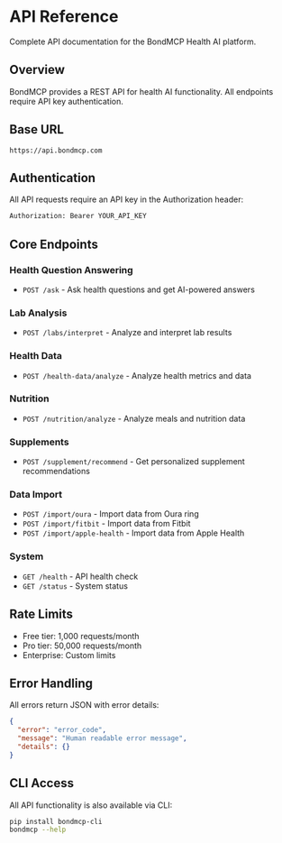 # API Reference

Complete API documentation for the BondMCP Health AI platform.

## Overview

BondMCP provides a REST API for health AI functionality. All endpoints require API key authentication.

## Base URL
```
https://api.bondmcp.com
```

## Authentication
All API requests require an API key in the Authorization header:
```bash
Authorization: Bearer YOUR_API_KEY
```

## Core Endpoints

### Health Question Answering
- `POST /ask` - Ask health questions and get AI-powered answers

### Lab Analysis  
- `POST /labs/interpret` - Analyze and interpret lab results

### Health Data
- `POST /health-data/analyze` - Analyze health metrics and data

### Nutrition
- `POST /nutrition/analyze` - Analyze meals and nutrition data

### Supplements
- `POST /supplement/recommend` - Get personalized supplement recommendations

### Data Import
- `POST /import/oura` - Import data from Oura ring
- `POST /import/fitbit` - Import data from Fitbit
- `POST /import/apple-health` - Import data from Apple Health

### System
- `GET /health` - API health check
- `GET /status` - System status

## Rate Limits
- Free tier: 1,000 requests/month
- Pro tier: 50,000 requests/month
- Enterprise: Custom limits

## Error Handling
All errors return JSON with error details:
```json
{
  "error": "error_code",
  "message": "Human readable error message",
  "details": {}
}
```

## CLI Access
All API functionality is also available via CLI:
```bash
pip install bondmcp-cli
bondmcp --help
```
